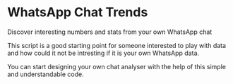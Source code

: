 # WhatsApp Chat Trends
Discover interesting numbers and stats from your own WhatsApp chat

This script is a good starting point for someone interested to play with data and how could it not be intresting if it is your own WhatsApp data.

You can start designing your own chat analyser with the help of this simple and understandable code.
